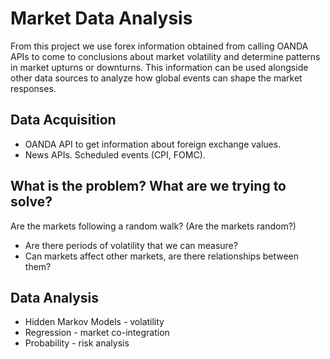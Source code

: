 # Market Data Analysis

From this project we use forex information obtained from calling OANDA APIs
to come to conclusions about market volatility and determine patterns in 
market upturns or downturns. This information can be used alongside other data sources
to analyze how global events can shape the market responses.

## Data Acquisition
- OANDA API to get information about foreign exchange values.
- News APIs. Scheduled events (CPI, FOMC).

## What is the problem? What are we trying to solve?
Are the markets following a random walk? (Are the markets random?)

- Are there periods of volatility that we can measure?
- Can markets affect other markets, are there relationships between them?

## Data Analysis
- Hidden Markov Models - volatility
- Regression - market co-integration
- Probability - risk analysis
